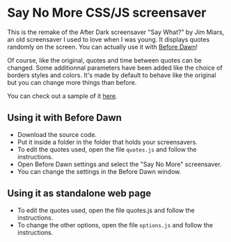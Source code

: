 # Say No More CSS/JS screensaver
This is the remake of the After Dark screensaver "Say What?" by Jim Miars, an old screensaver I used to love when I was young. It displays quotes randomly on the screen. You can actually use it with [Before Dawn](https://github.com/muffinista/before-dawn)!

Of course, like the original, quotes and time between quotes can be changed. Some additionnal parameters have been added like the choice of borders styles and colors. It's made by default to behave like the original but you can change more things than before.

You can check out a sample of it [here](https://maxlefou.gitlab.io/adquotes/).

## Using it with Before Dawn
- Download the source code.
- Put it inside a folder in the folder that holds your screensavers.
- To edit the quotes used, open the file `quotes.js` and follow the instructions.
- Open Before Dawn settings and select the "Say No More" screensaver.
- You can change the settings in the Before Dawn window.

## Using it as standalone web page
- To edit the quotes used, open the file quotes.js and follow the instructions.
- To change the other options, open the file `options.js` and follow the instructions.